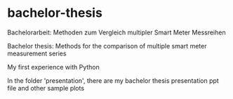 # bachelor-thesis

Bachelorarbeit: Methoden zum Vergleich multipler Smart Meter Messreihen

Bachelor thesis: Methods for the comparison of multiple smart meter measurement series

My first experience with Python 


In the folder 'presentation', there are my bachelor thesis presentation ppt file and other sample plots 
